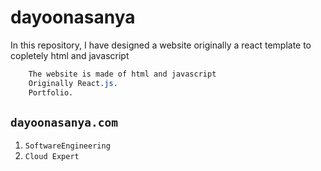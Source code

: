 # dayoonasanya
In this repository, I have designed a website originally a react template to copletely html and javascript



```css
    The website is made of html and javascript
    Originally React.js.
    Portfolio.
```

`dayoonasanya.com`
----


1. `SoftwareEngineering`
2. `Cloud Expert`
   
